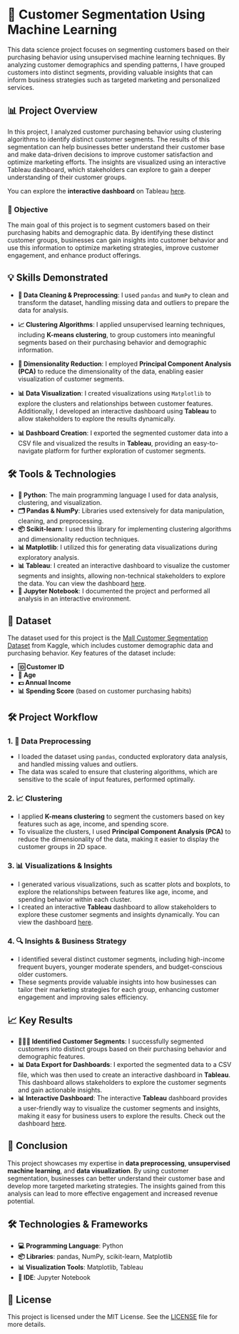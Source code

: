 # 🎯 Customer Segmentation Using Machine Learning

This data science project focuses on segmenting customers based on their purchasing behavior using unsupervised machine learning techniques. By analyzing customer demographics and spending patterns, I have grouped customers into distinct segments, providing valuable insights that can inform business strategies such as targeted marketing and personalized services.

## 📊 Project Overview
In this project, I analyzed customer purchasing behavior using clustering algorithms to identify distinct customer segments. The results of this segmentation can help businesses better understand their customer base and make data-driven decisions to improve customer satisfaction and optimize marketing efforts. The insights are visualized using an interactive Tableau dashboard, which stakeholders can explore to gain a deeper understanding of their customer groups.

You can explore the **interactive dashboard** on Tableau [here](https://public.tableau.com/app/profile/amy.pape/viz/CustomerSegmentationInsightsDashboard/CustomerSegmentationInsightsDashboard?publish=yes).

### 🎯 Objective
The main goal of this project is to segment customers based on their purchasing habits and demographic data. By identifying these distinct customer groups, businesses can gain insights into customer behavior and use this information to optimize marketing strategies, improve customer engagement, and enhance product offerings.

## 💡 Skills Demonstrated

- **🧼 Data Cleaning & Preprocessing**: I used `pandas` and `NumPy` to clean and transform the dataset, handling missing data and outliers to prepare the data for analysis.
  
- **📈 Clustering Algorithms**: I applied unsupervised learning techniques, including **K-means clustering**, to group customers into meaningful segments based on their purchasing behavior and demographic information.

- **🔮 Dimensionality Reduction**: I employed **Principal Component Analysis (PCA)** to reduce the dimensionality of the data, enabling easier visualization of customer segments.

- **📊 Data Visualization**: I created visualizations using `Matplotlib` to explore the clusters and relationships between customer features. Additionally, I developed an interactive dashboard using **Tableau** to allow stakeholders to explore the results dynamically.

- **📊 Dashboard Creation**: I exported the segmented customer data into a CSV file and visualized the results in **Tableau**, providing an easy-to-navigate platform for further exploration of customer segments.

## 🛠️ Tools & Technologies

- **🐍 Python**: The main programming language I used for data analysis, clustering, and visualization.
- **🗂️ Pandas & NumPy**: Libraries used extensively for data manipulation, cleaning, and preprocessing.
- **📦 Scikit-learn**: I used this library for implementing clustering algorithms and dimensionality reduction techniques.
- **📊 Matplotlib**: I utilized this for generating data visualizations during exploratory analysis.
- **📊 Tableau**: I created an interactive dashboard to visualize the customer segments and insights, allowing non-technical stakeholders to explore the data. You can view the dashboard [here](https://public.tableau.com/app/profile/amy.pape/viz/CustomerSegmentationInsightsDashboard/CustomerSegmentationInsightsDashboard?publish=yes).
- **📓 Jupyter Notebook**: I documented the project and performed all analysis in an interactive environment.

## 📁 Dataset
The dataset used for this project is the [Mall Customer Segmentation Dataset](https://www.kaggle.com/vjchoudhary7/customer-segmentation) from Kaggle, which includes customer demographic data and purchasing behavior. Key features of the dataset include:

- **🆔 Customer ID**
- **👤 Age**
- **💵 Annual Income**
- **📊 Spending Score** (based on customer purchasing habits)

## 🛠️ Project Workflow

### 1. 🧼 Data Preprocessing
- I loaded the dataset using `pandas`, conducted exploratory data analysis, and handled missing values and outliers.
- The data was scaled to ensure that clustering algorithms, which are sensitive to the scale of input features, performed optimally.

### 2. 📈 Clustering
- I applied **K-means clustering** to segment the customers based on key features such as age, income, and spending score.
- To visualize the clusters, I used **Principal Component Analysis (PCA)** to reduce the dimensionality of the data, making it easier to display the customer groups in 2D space.

### 3. 📊 Visualizations & Insights
- I generated various visualizations, such as scatter plots and boxplots, to explore the relationships between features like age, income, and spending behavior within each cluster.
- I created an interactive **Tableau** dashboard to allow stakeholders to explore these customer segments and insights dynamically. You can view the dashboard [here](https://public.tableau.com/app/profile/amy.pape/viz/CustomerSegmentationInsightsDashboard/CustomerSegmentationInsightsDashboard?publish=yes).

### 4. 🔍 Insights & Business Strategy
- I identified several distinct customer segments, including high-income frequent buyers, younger moderate spenders, and budget-conscious older customers.
- These segments provide valuable insights into how businesses can tailor their marketing strategies for each group, enhancing customer engagement and improving sales efficiency.

## 📈 Key Results

- **🧑‍🤝‍🧑 Identified Customer Segments**: I successfully segmented customers into distinct groups based on their purchasing behavior and demographic features.
- **📊 Data Export for Dashboards**: I exported the segmented data to a CSV file, which was then used to create an interactive dashboard in **Tableau**. This dashboard allows stakeholders to explore the customer segments and gain actionable insights.
- **📊 Interactive Dashboard**: The interactive **Tableau** dashboard provides a user-friendly way to visualize the customer segments and insights, making it easy for business users to explore the results. Check out the dashboard [here](https://public.tableau.com/app/profile/amy.pape/viz/CustomerSegmentationInsightsDashboard/CustomerSegmentationInsightsDashboard?publish=yes).

## 🚀 Conclusion
This project showcases my expertise in **data preprocessing**, **unsupervised machine learning**, and **data visualization**. By using customer segmentation, businesses can better understand their customer base and develop more targeted marketing strategies. The insights gained from this analysis can lead to more effective engagement and increased revenue potential.

## 🛠️ Technologies & Frameworks
- **💻 Programming Language**: Python
- **📦 Libraries**: pandas, NumPy, scikit-learn, Matplotlib
- **📊 Visualization Tools**: Matplotlib, Tableau
- **📝 IDE**: Jupyter Notebook

## 📜 License
This project is licensed under the MIT License. See the [LICENSE](LICENSE) file for more details.

